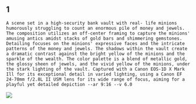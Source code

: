 
## 1
```
A scene set in a high-security bank vault with real- life minions humorously struggling to count an enormous pile of money and jewels. The composition utilizes an off-center framing to capture the minions' amusing antics amidst stacks of gold bars and shimmering gemstones. Detailing focuses on the minions' expressive faces and the intricate patterns of the money and jewels. The shadows within the vault create a dramatic contrast against the bright yellow of the minions and the sparkle of the wealth. The color palette is a blend of metallic gold, the glossy sheen of jewels, and the vivid yellow of the minions, under the stark lighting of the vault. Captured with a Canon EOS-1D X Mark Ill for its exceptional detail in varied lighting, using a Canon EF 24-70mm f/2.8L II USM lens for its wide range of focus, aiming for a playful yet detailed depiction --ar 9:16 --v 6.0
```

![](https://cdn.discordapp.com/attachments/1167007515276492803/1204957238674989126/oresteshabbani_A_scene_set_in_a_high-security_bank_vault_with_r_e0f830ab-f9ac-4bad-8c7a-cf8df646172f.png?ex=65d69ee0&is=65c429e0&hm=f1a898c496f1b86a6e4303b5ee6a5632a13c427e85e19f5db6a03ea5da4019d6&)

